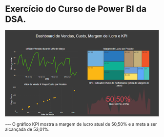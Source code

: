 # Exercício do Curso de Power BI da DSA.

![Dashboard de Vendas, Custo, Margem de lucro e KPI.](dashboardCap04.png)


--- O gráfico KPI mostra a margem de lucro atual de 50,50% e a meta a ser alcançada de 53,01%.